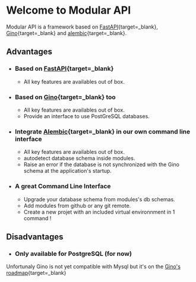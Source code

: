 # Welcome to Modular API

Modular API is a framework based on [FastAPI](https://fastapi.tiangolo.com/){target=_blank}, [Gino](https://python-gino.org/docs/en/master/index.html){target=_blank} and [alembic](https://alembic.sqlalchemy.org/en/latest/){target=_blank}.

## Advantages
- ### Based on [FastAPI](https://fastapi.tiangolo.com/){target=_blank}
    - All key features are availables out of box.

- ### Based on [Gino](https://python-gino.org/docs/en/master/index.html){target=_blank} too
    - All key features are availables out of box.
    - Provide an interface to use PostGreSQL databases.

- ### Integrate [Alembic](https://alembic.sqlalchemy.org/en/latest/){target=_blank} in our own command line interface
    - All key features are availables out of box.
    - autodetect database schema inside modules.
    - Raise an error if the database is not synchronized with the Gino schema at the application's startup.

- ### A great Command Line Interface
    - Upgrade your database schema from modules's db schemas.
    - Add modules from github or any git remote.
    - Create a new projet with an included virtual environnment in 1 command !

## Disadvantages

- ### Only available for PostgreSQL (for now)
Unfortunaly Gino is not yet compatible with Mysql but it's on the [Gino's roadmap](https://github.com/python-gino/gino/issues/381#issuecomment-629841406){target=_blank}